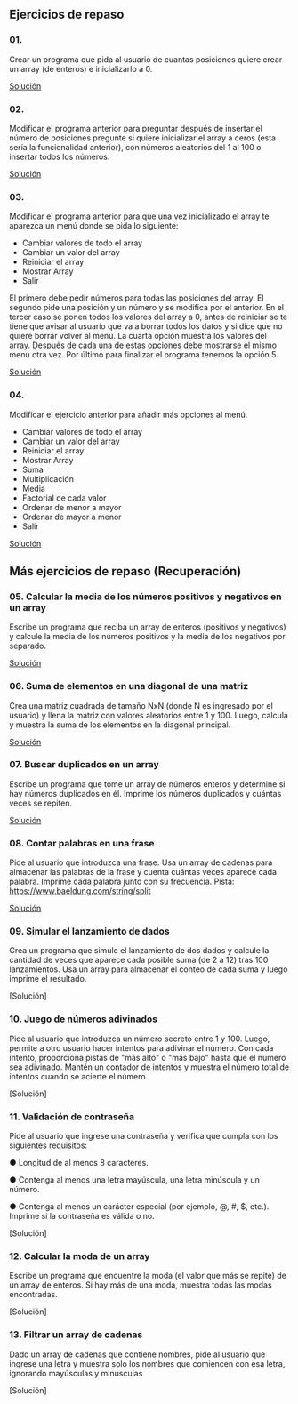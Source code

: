 

## Ejercicios de repaso

### 01. 
Crear un programa que pida al usuario de cuantas posiciones quiere crear un array (de enteros) e inicializarlo a 0.

[Solución](repaso01/src/repaso01/Main.java)

### 02. 
Modificar el programa anterior para preguntar después de insertar el número de posiciones pregunte si quiere inicializar el array a ceros (esta sería la funcionalidad anterior), con números aleatorios del 1 al 100 o insertar todos los números.

[Solución](repaso02/src/repaso02/Main.java)

### 03. 
Modificar el programa anterior para que una vez inicializado el array te aparezca un menú donde se pida lo siguiente:
- Cambiar valores de todo el array
- Cambiar un valor del array
- Reiniciar el array
- Mostrar Array
- Salir
  
El primero debe pedir números para todas las posiciones del array. El segundo pide una posición y un número y se modifica por el anterior. En el tercer caso se ponen todos los valores del array a 0, antes de reiniciar se te tiene que avisar al usuario que va a borrar todos los datos y si dice que no quiere borrar volver al menú. La cuarta opción muestra los valores del array. Después de cada una de estas opciones debe mostrarse el mismo menú otra vez. Por último para finalizar el programa tenemos la opción 5.

[Solución](repaso03/src/repaso03/Main.java)

### 04. 
Modificar el ejercicio anterior para añadir más opciones al menú.

- Cambiar valores de todo el array
- Cambiar un valor del array
- Reiniciar el array
- Mostrar Array
- Suma
- Multiplicación
- Media
- Factorial de cada valor
- Ordenar de menor a mayor
- Ordenar de mayor a menor
- Salir
  
[Solución](repaso04/src/repaso04/Main.java)

## Más ejercicios de repaso (Recuperación)

### 05. Calcular la media de los números positivos y negativos en un array
Escribe un programa que reciba un array de enteros (positivos y negativos) y calcule la
media de los números positivos y la media de los negativos por separado.

[Solución](repaso05/src/repaso05/Main.java)

### 06. Suma de elementos en una diagonal de una matriz
Crea una matriz cuadrada de tamaño NxN (donde N es ingresado por el usuario) y llena la
matriz con valores aleatorios entre 1 y 100. Luego, calcula y muestra la suma de los
elementos en la diagonal principal.

[Solución](repaso06/src/repaso06/Main.java)

### 07. Buscar duplicados en un array
Escribe un programa que tome un array de números enteros y determine si hay números
duplicados en él. Imprime los números duplicados y cuántas veces se repiten.

[Solución](repaso07/src/repaso07/Main.java)

### 08. Contar palabras en una frase
Pide al usuario que introduzca una frase. Usa un array de cadenas para almacenar las
palabras de la frase y cuenta cuántas veces aparece cada palabra. Imprime cada palabra
junto con su frecuencia. Pista: https://www.baeldung.com/string/split

[Solución](repaso08/src/repaso08/Main.java)

### 09. Simular el lanzamiento de dados
Crea un programa que simule el lanzamiento de dos dados y calcule la cantidad de veces
que aparece cada posible suma (de 2 a 12) tras 100 lanzamientos. Usa un array para
almacenar el conteo de cada suma y luego imprime el resultado.

[Solución]

### 10. Juego de números adivinados
Pide al usuario que introduzca un número secreto entre 1 y 100. Luego, permite a otro
usuario hacer intentos para adivinar el número. Con cada intento, proporciona pistas de
"más alto" o "más bajo" hasta que el número sea adivinado. Mantén un contador de intentos
y muestra el número total de intentos cuando se acierte el número.

[Solución]

### 11. Validación de contraseña
Pide al usuario que ingrese una contraseña y verifica que cumpla con los siguientes
requisitos:

● Longitud de al menos 8 caracteres.

● Contenga al menos una letra mayúscula, una letra minúscula y un número.

● Contenga al menos un carácter especial (por ejemplo, @, #, $, etc.). Imprime si la
contraseña es válida o no.

[Solución]

### 12. Calcular la moda de un array
Escribe un programa que encuentre la moda (el valor que más se repite) de un array de
enteros. Si hay más de una moda, muestra todas las modas encontradas.

[Solución]

### 13. Filtrar un array de cadenas
Dado un array de cadenas que contiene nombres, pide al usuario que ingrese una letra y
muestra solo los nombres que comiencen con esa letra, ignorando mayúsculas y
minúsculas

[Solución]


